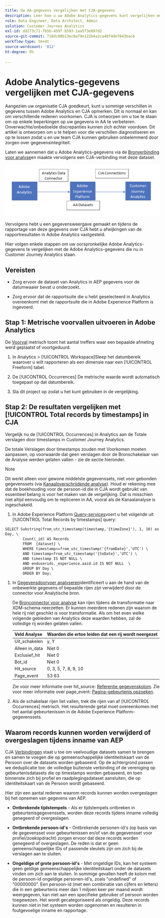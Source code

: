 ```yaml
---
title: Uw AA-gegevens vergelijken met CJA-gegevens
description: Leer hoe u uw Adobe Analytics-gegevens kunt vergelijken met gegevens in Customer Journey Analytics
role: Data Engineer, Data Architect, Admin
solution: Customer Journey Analytics
exl-id: dd273c71-fb5b-459f-b593-1aa5f3e897d2
source-git-commit: 718dc00b13ec0a79e122b4a2ca48f4de7643bacb
workflow-type: tm+mt
source-wordcount: '812'
ht-degree: 0%

---
```


# Adobe Analytics-gegevens vergelijken met CJA-gegevens

Aangezien uw organisatie CJA goedkeurt, kunt u sommige verschillen in gegevens tussen Adobe Analytics en CJA opmerken. Dit is normaal en kan om verschillende redenen voorkomen. CJA is ontworpen om u toe te staan om op enkele beperkingen op uw gegevens in AA te verbeteren. Onverwachte/onbedoelde discrepanties kunnen zich echter voordoen. Dit artikel is ontworpen om u te helpen voor die verschillen diagnostiseren en op te lossen zodat u en uw team CJA kunnen gebruiken onbelemmerd door zorgen over gegevensintegriteit.

Laten we aannemen dat u Adobe Analytics-gegevens via de [Bronverbinding voor analyse](https://experienceleague.adobe.com/docs/experience-platform/sources/ui-tutorials/create/adobe-applications/analytics.html)en maakte vervolgens een CJA-verbinding met deze dataset.

![gegevensstroom](assets/compare.png)

Vervolgens hebt u een gegevensweergave gemaakt en tijdens de rapportage van deze gegevens over CJA hebt u afwijkingen van de rapportresultaten in Adobe Analytics vastgesteld.

Hier volgen enkele stappen om uw oorspronkelijke Adobe Analytics-gegevens te vergelijken met de Adobe Analytics-gegevens die nu in Customer Journey Analytics staan.

## Vereisten

* Zorg ervoor de dataset van Analytics in AEP gegevens voor de datumwaaier bevat u onderzoekt.

* Zorg ervoor dat de rapportsuite die u hebt geselecteerd in Analytics overeenkomt met de rapportsuite die in Adobe Experience Platform is ingevoerd.

## Stap 1: Metrische voorvallen uitvoeren in Adobe Analytics

De [Voorval](https://experienceleague.adobe.com/docs/analytics/components/metrics/occurrences.html) metrisch toont het aantal treffers waar een bepaalde afmeting werd geplaatst of voortgeduurd.

1. In Analytics > [!UICONTROL Workspace]Sleep het datumbereik waarover u wilt rapporteren als een dimensie naar een [!UICONTROL Freeform] tabel.

1. De [!UICONTROL Occurrences] De metrische waarde wordt automatisch toegepast op dat datumbereik.

1. Sla dit project op zodat u het kunt gebruiken in de vergelijking.

## Stap 2: De resultaten vergelijken met [!UICONTROL Total records by timestamps] in CJA

Vergelijk nu de [!UICONTROL Occurrences] in Analytics aan de Totale verslagen door timestamps in Customer Journey Analytics.

De totale Verslagen door timestamps zouden met Voorkomen moeten aanpassen, op voorwaarde dat geen verslagen door de Bronschakelaar van de Analyse werden gelaten vallen - zie de sectie hieronder.

>[!NOTE]
>
>Dit werkt alleen voor gewone middelste gegevenssets, niet voor gebonden gegevenssets (via [Kanaaloverschrijdende analyse](/help/connections/cca/overview.md)). Houd er rekening mee dat de boekhouding voor de persoon-id die in CJA wordt gebruikt van essentieel belang is voor het maken van de vergelijking. Dat is misschien niet altijd eenvoudig om te repliceren in AA, vooral als de Kanaalanalyse is ingeschakeld.

1. In Adobe Experience Platform [Query-services](https://experienceleague.adobe.com/docs/experience-platform/query/best-practices/adobe-analytics.html)voert u het volgende uit [!UICONTROL Total Records by timestamps] query:

```
SELECT Substring(from_utc_timestamp(timestamp,'{timeZone}'), 1, 10) as Day, \ 
        Count(_id) AS Records 
        FROM  {dataset} \ 
        WHERE timestamp>=from_utc_timestamp('{fromDate}','UTC') \ 
        AND timestamp<from_utc_timestamp('{toDate}','UTC') \ 
        AND timestamp IS NOT NULL \ 
        AND enduserids._experience.aaid.id IS NOT NULL  \ 
        GROUP BY Day \ 
        ORDER BY Day; 
```

1. In [Gegevensdoorvoer analyseren](https://experienceleague.adobe.com/docs/analytics/export/analytics-data-feed/data-feed-contents/datafeeds-reference.html)identificeert u aan de hand van de onbewerkte gegevens of bepaalde rijen zijn verwijderd door de connector voor Analytische bron.

   De [Bronconnector voor analyse](https://experienceleague.adobe.com/docs/experience-platform/sources/ui-tutorials/create/adobe-applications/analytics.html) kan rijen tijdens de transformatie naar XDM-schema neerzetten. Er kunnen meerdere redenen zijn waarom de hele rij niet geschikt is voor transformatie. Als om het even welke volgende gebieden van Analytics deze waarden hebben, zal de volledige rij worden gelaten vallen.

   | Veld Analyse | Waarden die ertoe leiden dat een rij wordt neergezet |
   | --- | --- |
   | Uit_schakelen | y, Y |
   | Alleen in_data | Niet 0 |
   | Exclusief_hit | Niet 0 |
   | Bot_id | Niet 0 |
   | Hit_source | 0, 3, 5, 7, 8, 9, 10 |
   | Page_event | 53 63 |

   Zie voor meer informatie over hit\_source: [Referentie gegevenskolom](https://experienceleague.adobe.com/docs/analytics/export/analytics-data-feed/data-feed-contents/datafeeds-reference.html?lang=en). Zie voor meer informatie over page\_event: [Pagina-gebeurtenis opzoeken](https://experienceleague.adobe.com/docs/analytics/export/analytics-data-feed/data-feed-contents/datafeeds-page-event.html?lang=en).

1. Als de schakelaar rijen liet vallen, trek die rijen van af [!UICONTROL Occurrences] metrisch. Het resulterende getal moet overeenkomen met het aantal gebeurtenissen in de Adobe Experience Platform-gegevenssets.

## Waarom records kunnen worden verwijderd of overgeslagen tijdens inname van AEP

CJA [Verbindingen](/help/connections/create-connection.md) staat u toe om veelvoudige datasets samen te brengen en samen te voegen die op gemeenschappelijke identiteitskaart van de Persoon over de datasets worden gebaseerd. Op de achtergrond passen we deduplicatie toe: de volledige buitenste verbinding of de vereniging op gebeurtenisdatasets die op timestamps worden gebaseerd, en toen binnenste zich bij profiel en raadplegingsdataset aansluiten, die op identiteitskaart van de Persoon wordt gebaseerd.

Hier zijn een aantal redenen waarom records kunnen worden overgeslagen bij het opnemen van gegevens van AEP.

* **Ontbrekende tijdstempels** - Als er tijdstempels ontbreken in gebeurtenisgegevenssets, worden deze records tijdens inname volledig genegeerd of overgeslagen.

* **Ontbrekende persoon-id&#39;s** - Ontbrekende personen-id&#39;s (op basis van de gegevensset voor gebeurtenissen en/of van de gegevensset voor profiel/zoekopdracht) zorgen ervoor dat deze records worden genegeerd of overgeslagen. De reden is dat er geen gemeenschappelijke IDs of passende sleutels zijn om zich bij de verslagen aan te sluiten.

* **Ongeldige of grote persoon-id&#39;s** - Met ongeldige IDs, kan het systeem geen geldige gemeenschappelijke identiteitskaart onder de datasets vinden om zich aan te sluiten. In sommige gevallen heeft de kolom met de persoon-id ongeldige personen-id&#39;s, zoals &quot;undefined&quot; of &quot;00000000&quot;. Een persoon-id (met een combinatie van cijfers en letters) die in een gebeurtenis meer dan 1 miljoen keer per maand wordt weergegeven, kan niet aan een specifieke gebruiker of persoon worden toegewezen. Het wordt gecategoriseerd als ongeldig. Deze records kunnen niet in het systeem worden opgenomen en resulteren in foutgevoelige inname en rapportage.
